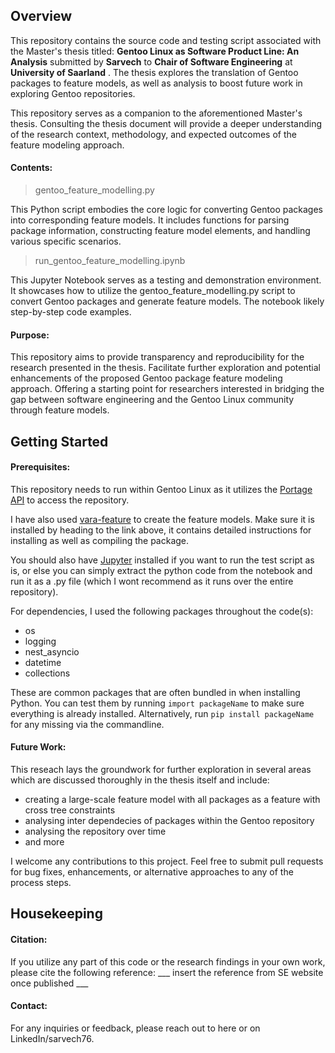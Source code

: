 
## Overview
This repository contains the source code and testing script associated with the Master's thesis titled: **Gentoo Linux as Software Product Line: An Analysis** submitted by **Sarvech** to **Chair of Software Engineering** at **University of Saarland** . The thesis explores the translation of Gentoo packages to feature models, as well as analysis to boost future work in exploring Gentoo repositories.

This repository serves as a companion to the aforementioned Master's thesis. Consulting the thesis document will provide a deeper understanding of the research context, methodology, and expected outcomes of the feature modeling approach.

#### Contents:
> gentoo_feature_modelling.py

This Python script embodies the core logic for converting Gentoo packages into corresponding feature models. It includes functions for parsing package information, constructing feature model elements, and handling various specific scenarios.

> run_gentoo_feature_modelling.ipynb

This Jupyter Notebook serves as a testing and demonstration environment. It showcases how to utilize the gentoo_feature_modelling.py script to convert Gentoo packages and generate feature models. The notebook likely step-by-step code examples.


#### Purpose:
This repository aims to provide transparency and reproducibility for the research presented in the thesis. Facilitate further exploration and potential enhancements of the proposed Gentoo package feature modeling approach. Offering a starting point for researchers interested in bridging the gap between software engineering and the Gentoo Linux community through feature models.


## Getting Started

#### Prerequisites: 
This repository needs to run within Gentoo Linux as it utilizes the [Portage API](https://dev.gentoo.org/~zmedico/portage/doc/api/portage.dbapi.html) to access the repository. 

I have also used [vara-feature](https://github.com/se-sic/vara-feature) to create the feature models. Make sure it is installed by heading to the link above, it contains detailed instructions for installing as well as compiling the package.  

You should also have [Jupyter](https://jupyter.org/) installed if you want to run the test script as is, or else you can simply extract the python code from the notebook and run it as a .py file (which I wont recommend as it runs over the entire repository). 

For dependencies, I used the following packages throughout the code(s):
- os 
- logging
- nest_asyncio
- datetime 
- collections

These are common packages that are often bundled in when installing Python. You can test them by running `import packageName`  to make sure everything is already installed. Alternatively, run `pip install packageName` for any missing via the commandline.


#### Future Work:
This reseach lays the groundwork for further exploration in several areas which are discussed thoroughly in the thesis itself and include: 
- creating a large-scale feature model with all packages as a feature with cross tree constraints
- analysing inter dependecies of packages within the Gentoo repository
- analysing the repository over time
- and more

I welcome any contributions to this project. Feel free to submit pull requests for bug fixes, enhancements, or alternative approaches to any of the process steps.




## Housekeeping
#### Citation:
If you utilize any part of this code or the research findings in your own work, please cite the following reference:
___ insert the reference from SE website once published ___

#### Contact:
For any inquiries or feedback, please reach out to here or on LinkedIn/sarvech76.
